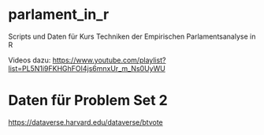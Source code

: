 # parlament_in_r
Scripts und Daten für Kurs Techniken der Empirischen Parlamentsanalyse in R

Videos dazu: 
https://www.youtube.com/playlist?list=PL5N1i9FKHGhFOI4js6mnxUr_m_Ns0UyWU

# Daten für Problem Set 2 

https://dataverse.harvard.edu/dataverse/btvote
